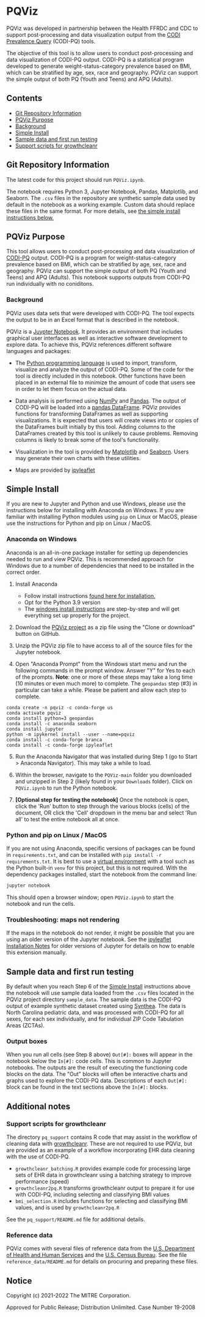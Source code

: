 # PQViz

PQViz was developed in partnership between the Health FFRDC and CDC to support
post-processing and data visualization output from the
[CODI Prevalence Query](https://github.com/NORC-UChicago/CODI-PQ) (CODI-PQ)
tools.

The objective of this tool is to allow users to conduct post-processing and data
visualization of CODI-PQ output. CODI-PQ is a statistical program developed to
generate weight-status-category prevalence based on BMI, which can be stratified
by age, sex, race and geography. PQViz can support the simple output of both PQ
(Youth and Teens) and APQ (Adults).

## Contents

- [Git Repository Information](#git-repository-information)
- [PQViz Purpose](#PQViz-purpose)
- [Background](#background)
- [Simple Install](#simple-install)
- [Sample data and first run testing](#sample-data-and-first-run-testing)
- [Support scripts for growthcleanr](#support-scripts-for-growthcleanr)

## Git Repository Information

The latest code for this project should run `PQViz.ipynb`.

The notebook requires Python 3, Jupyter Notebook, Pandas, Matplotlib, and
Seaborn. The `.csv` files in the repository are synthetic sample data used by
default in the notebook as a working example. Custom data should replace these
files in the same format. For more details, see
[the simple install instructions below.](#simple-install)

## PQViz Purpose

This tool allows users to conduct post-processing and data visualization of
[CODI-PQ](https://github.com/NORC-UChicago/CODI-PQ) output. CODI-PQ is a program
for weight-status-category prevalence based on BMI, which can be stratified by
age, sex, race and geography. PQViz can support the simple output of both PQ
(Youth and Teens) and APQ (Adults). This notebook supports outputs from CODI-PQ
run individually with no coniditons.

### Background

PQViz uses data sets that were developed with CODI-PQ. The tool expects the
output to be in an Excel format that is described in the notebook.

PQViz is a [Juypter Notebook](https://jupyter.org/). It provides an environment
that includes graphical user interfaces as well as interactive software
development to explore data. To achieve this, PQViz references different
software languages and packages:

- The [Python programming language](https://www.python.org/) is used to import,
  transform, visualize and analyze the output of CODI-PQ. Some of the code for
  the tool is directly included in this notebook. Other functions have been
  placed in an external file to minimize the amount of code that users see in
  order to let them focus on the actual data.

- Data analysis is performed using [NumPy](https://numpy.org/) and
  [Pandas](https://pandas.pydata.org/). The output of CODI-PQ will be loaded
  into a
  [pandas DataFrame](https://pandas.pydata.org/pandas-docs/stable/reference/api/pandas.DataFrame.html).
  PQViz provides functions for transforming DataFrames as well as supporting
  visualizations. It is expected that users will create views into or copies of
  the DataFrames built initially by this tool. Adding columns to the DataFrames
  created by this tool is unlikely to cause problems. Removing columns is likely
  to break some of the tool's functionality.

- Visualization in the tool is provided by [Matplotlib](https://matplotlib.org/)
  and [Seaborn](http://seaborn.pydata.org/). Users may generate their own charts
  with these utilities.

- Maps are provided by
  [ipyleaflet](https://ipyleaflet.readthedocs.io/en/latest/)

## Simple Install

If you are new to Jupyter and Python and use Windows, please use the
instructions below for installing with Anaconda on Windows. If you are familiar
with installing Python modules using `pip` on Linux or MacOS, please use the
instructions for Python and pip on Linux / MacOS.

### Anaconda on Windows

Anaconda is an all-in-one package installer for setting up dependencies needed
to run and view PQViz. This is recommended approach for Windows due to a number
of dependencies that need to be installed in the correct order.

1. Install Anaconda

   - Follow install instructions
     [found here for installation.](https://docs.anaconda.com/anaconda/install/)
   - Opt for the Python 3.9 version
   - The
     [windows install instructions](https://docs.anaconda.com/anaconda/install/windows/)
     are step-by-step and will get everything set up properly for the project.

1. Download the [PQViz project](https://github.com/mitre/PQViz) as a zip file
   using the "Clone or download" button on GitHub.

1. Unzip the PQViz zip file to have access to all of the source files for the
   Jupyter notebook.

1. Open "Anaconda Prompt" from the Windows start menu and run the following
   commands in the prompt window. Answer "Y" for Yes to each of the prompts.
   **Note**: one or more of these steps may take a long time (10 minutes or even
   much more) to complete. The `geopandas` step (#3) in particular can take a
   while. Please be patient and allow each step to complete.

```windows
conda create -n pqviz -c conda-forge us
conda activate pqviz
conda install python=3 geopandas
conda install -c anaconda seaborn
conda install jupyter
python -m ipykernel install --user --name=pqviz
conda install -c conda-forge branca
conda install -c conda-forge ipyleaflet
```

5. Run the Anaconda Navigator that was installed during Step 1 (go to Start >
   Anaconda Navigator). This may take a while to load.

6. Within the browser, navigate to the `PQViz-main` folder you downloaded and
   unzipped in Step 2 (likely found in your `Downloads` folder). Click on
   `PQViz.ipynb` to run the Python notebook.

7. **[Optional step for testing the notebook]** Once the notebook is open, click
   the 'Run' button to step through the various blocks (cells) of the document,
   OR click the 'Cell' dropdown in the menu bar and select 'Run all' to test the
   entire notebook all at once.

### Python and pip on Linux / MacOS

If you are not using Anaconda, specific versions of packages can be found in
`requirements.txt`, and can be installed with `pip install -r requirements.txt`.
It is best to use a
[virtual environment](https://docs.python.org/3/tutorial/venv.html) with a tool
such as the Python built-in `venv` for this project, but this is not required.
With the dependency packages installed, start the notebook from the command
line:

```bash
jupyter notebook
```

This should open a browser window; open `PQViz.ipynb` to start the notebook and
run the cells.

### Troubleshooting: maps not rendering

If the maps in the notebook do not render, it might be possible that you are
using an older version of the Jupyter notebook. See the
[ipyleaflet Installation Notes](https://github.com/jupyter-widgets/ipyleaflet#installation)
for older versions of Jupyter for details on how to enable this extension
manually.

## Sample data and first run testing

By default when you reach Step 6 of the [Simple Install](#simple-install)
instructions above the notebook will use sample data loaded from the `.csv`
files located in the PQViz project directory `sample_data`. The sample data is
the CODI-PQ output of example synthetic dataset created using
[Synthea](https://synthetichealth.github.io/synthea/). The data is North
Carolina pediatric data, and was processed with CODI-PQ for all sexes, for each
sex individually, and for individual ZIP Code Tabulation Areas (ZCTAs).

### Output boxes

When you run all cells (see Step 8 above) `Out[#]:` boxes will appear in the
notebook below the `In[#]:` code cells. This is common to Jupyter notebooks. The
outputs are the result of executing the functioning code blocks on the data. The
"Out" blocks will often be interactive charts and graphs used to explore the
CODI-PQ data. Descriptions of each `Out[#]:` block can be found in the text
sections above the `In[#]:` blocks.

## Additional notes

### Support scripts for growthcleanr

The directory `pq_support` contains R code that may assist in the workflow of
cleaning data with
[growthcleanr](https://github.com/carriedaymont/growthcleanr). These are not
required to use PQViz, but are provided as an example of a workflow
incorporating EHR data cleaning with the use of CODI-PQ.

- `growthcleanr_batching.R` provides example code for processing large sets of
  EHR data in growthcleanr using a batching strategy to improve performance
  (speed)
- `growthcleanr2pq.R` transforms growthcleanr output to prepare it for use with
  CODI-PQ, including selecting and classifying BMI values
- `bmi_selection.R` includes functions for selecting and classifying BMI values,
  and is used by `growthcleanr2pq.R`

See the `pq_support/README.md` file for additional details.

### Reference data

PQViz comes with several files of reference data from the
[U.S. Department of Health and Human Services](https://www.hhs.gov/) and the
[U.S. Census Bureau](https://www.census.gov/). See the file
`reference_data/README.md` for details on procuring and preparing these files.

## Notice

Copyright (c) 2021-2022 The MITRE Corporation.

Approved for Public Release; Distribution Unlimited. Case Number 19-2008
